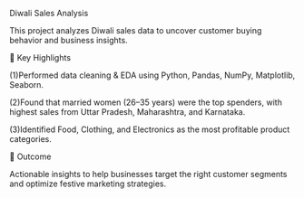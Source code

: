 Diwali Sales Analysis

This project analyzes Diwali sales data to uncover customer buying behavior and business insights.

🔹 Key Highlights

(1)Performed data cleaning & EDA using Python, Pandas, NumPy, Matplotlib, Seaborn.

(2)Found that married women (26–35 years) were the top spenders, with highest sales from Uttar Pradesh, Maharashtra, and Karnataka.

(3)Identified Food, Clothing, and Electronics as the most profitable product categories.

🎯 Outcome

Actionable insights to help businesses target the right customer segments and optimize festive marketing strategies.
